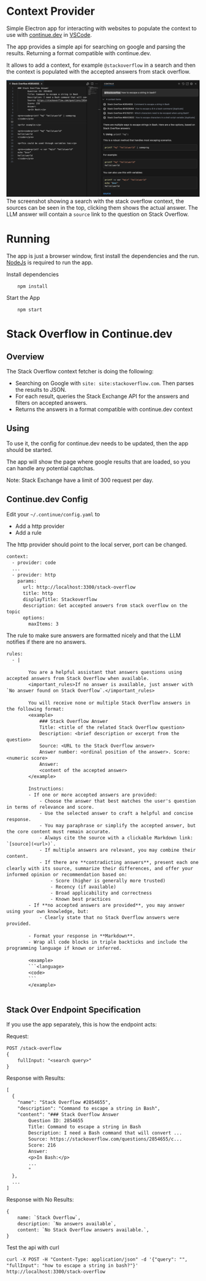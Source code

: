 # Context Provider

Simple Electron app for interacting with websites to populate the context to use with [continue.dev](https://github.com/continuedev/continue/) in [VSCode](https://code.visualstudio.com/).

The app provides a simple api for searching on google and parsing the results. Returning a format compatible with continue.dev.

It allows to add a context, for example `@stackoverflow` in a search and then the context is populated with the accepted answers from stack overflow.

![vscode with the stack overflow context](docs/vscode-continue-stack-overflow.png)
The screenshot showing a search with the stack overflow context, the sources can be seen in the top, clicking them shows the actual answer.
The LLM answer will contain a `source` link to the question on Stack Overflow.

# Running

The app is just a browser window, first install the dependencies and the run. [NodeJs](https://nodejs.org) is required to run the app.

Install dependencies
```
    npm install
```

Start the App
```
    npm start
```

# Stack Overflow in Continue.dev

## Overview

The Stack Overflow context fetcher is doing the following:
- Searching on Google with `site: site:stackoverflow.com`. Then parses the results to JSON.
- For each result, queries the Stack Exchange API for the answers and filters on accepted answers.
- Returns the answers in a format compatible with continue.dev context

## Using

To use it, the config for continue.dev needs to be updated, then the app should be started.

The app will show the page where google results that are loaded, so you can handle any potential captchas.

Note: Stack Exchange have a limit of 300 request per day.

## Continue.dev Config

Edit your `~/.continue/config.yaml` to

- Add a http provider
- Add a rule

The http provider should point to the local server, port can be changed.
```
context:
  - provider: code
  ...
  - provider: http
    params:
      url: http://localhost:3300/stack-overflow
      title: http
      displayTitle: Stackoverflow
      description: Get accepted answers from stack overflow on the topic
      options:
        maxItems: 3
```

The rule to make sure answers are formatted nicely and that the LLM notifies if there are no answers.
```
rules:
  - |
    
        You are a helpful assistant that answers questions using accepted answers from Stack Overflow when available.
        <important_rules>If no answer is available, just answer with `No answer found on Stack Overflow`.</important_rules>

        You will receive none or multiple Stack Overflow answers in the following format:
        <example>
            ### Stack Overflow Answer
            Title: <title of the related Stack Overflow question>
            Description: <brief description or excerpt from the question>
            Source: <URL to the Stack Overflow answer>
            Answer number: <ordinal position of the answer>. Score: <numeric score>
            Answer:
            <content of the accepted answer>
        </example>

        Instructions:
        - If one or more accepted answers are provided:
            - Choose the answer that best matches the user's question in terms of relevance and score.
            - Use the selected answer to craft a helpful and concise response.
            - You may paraphrase or simplify the accepted answer, but the core content must remain accurate.
            - Always cite the source with a clickable Markdown link: `[source](<url>)`.
            - If multiple answers are relevant, you may combine their content.
            - If there are **contradicting answers**, present each one clearly with its source, summarize their differences, and offer your informed opinion or recommendation based on:
                - Score (higher is generally more trusted)
                - Recency (if available)
                - Broad applicability and correctness
                - Known best practices
        - If **no accepted answers are provided**, you may answer using your own knowledge, but:
            - Clearly state that no Stack Overflow answers were provided.

        - Format your response in **Markdown**.
        - Wrap all code blocks in triple backticks and include the programming language if known or inferred.
        
        <example>
        ```<language>
        <code>
        ```
        </example>
    
```

## Stack Over Endpoint Specification

If you use the app separately, this is how the endpoint acts:

Request:
```
POST /stack-overflow
{
    fullInput: "<search query>"
}
```

Response with Results:
```
[
  {
    "name": "Stack Overflow #2854655",
    "description": "Command to escape a string in Bash",
    "content": "### Stack Overflow Answer
        Question ID: 2854655
        Title: Command to escape a string in Bash
        Description: I need a Bash command that will convert ...
        Source: https://stackoverflow.com/questions/2854655/c...
        Score: 216
        Answer:
        <p>In Bash:</p>
        ...
        "
  },
  ...
]
```

Response with No Results:
```
{
    name: `Stack Overflow`,
    description: `No answers available`,
    content: `No Stack Overflow answers available.`,
}
```

Test the api with curl
```
curl -X POST -H "Content-Type: application/json" -d '{"query": "", "fullInput": "how to escape a string in bash?"}' http://localhost:3300/stack-overflow
```